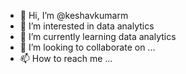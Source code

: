 - 👋 Hi, I’m @keshavkumarm
- 👀 I’m interested in data analytics
- 🌱 I’m currently learning data analytics
- 💞️ I’m looking to collaborate on ...
- 📫 How to reach me ...

<!---
keshavkumarm/keshavkumarm is a ✨ special ✨ repository because its `README.md` (this file) appears on your GitHub profile.
You can click the Preview link to take a look at your changes.
--->

